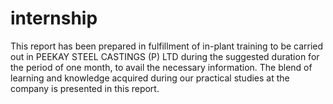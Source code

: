 # internship
This report has been prepared in fulfillment of in-plant training to be carried out in PEEKAY STEEL CASTINGS (P) LTD during the suggested duration for the period of one month, to avail the necessary information. The blend of learning and knowledge acquired during our practical studies at the company is presented in this report.
